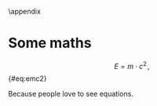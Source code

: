 \appendix

# Some maths

$$ E = m\cdot c^2\,, $$ {#eq:emc2}

Because people love to see equations.

